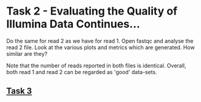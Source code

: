 # Task 2 - Evaluating the Quality of Illumina Data Continues...
Do the same for read 2 as we have for read 1. Open fastqc and analyse the read 2 file. Look at the
various plots and metrics which are generated. How similar are they?

Note that the number of reads reported in both files is identical. Overall, both read 1 and read 2 can be regarded as 'good' data-sets.

## [Task 3]()
